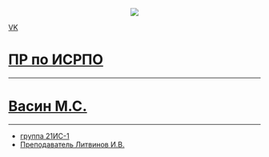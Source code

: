 <p align ="center"><a href="https://vk.com/id592849426" target="_blank"><img scr="https://ccanimalclinic.com/wp-content/uploads/2018/10/surprised-cat-1-resized.jpg" src = width = "400"></a></p>

<p><a href="https://vk.com/id592849426">VK</p>

# ПР по ИСРПО
-----
# Васин М.С.
-----
* группа 21ИС-1
* Преподаватель Литвинов И.В.
